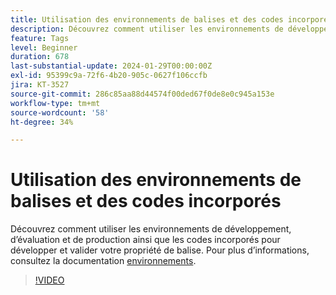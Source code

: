 ```yaml
---
title: Utilisation des environnements de balises et des codes incorporés
description: Découvrez comment utiliser les environnements de développement, d’évaluation et de production et incorporer des codes pour développer et valider votre propriété de balise.
feature: Tags
level: Beginner
duration: 678
last-substantial-update: 2024-01-29T00:00:00Z
exl-id: 95399c9a-72f6-4b20-905c-0627f106ccfb
jira: KT-3527
source-git-commit: 286c85aa88d44574f00ded67f0de8e0c945a153e
workflow-type: tm+mt
source-wordcount: '58'
ht-degree: 34%

---
```


# Utilisation des environnements de balises et des codes incorporés

Découvrez comment utiliser les environnements de développement, d’évaluation et de production ainsi que les codes incorporés pour développer et valider votre propriété de balise. Pour plus d’informations, consultez la documentation [environnements](https://experienceleague.adobe.com/docs/experience-platform/tags/publish/environments/environments.html?lang=fr).

>[!VIDEO](https://video.tv.adobe.com/v/3430486/?learn=on&enablevpops&captions=fre_fr)
